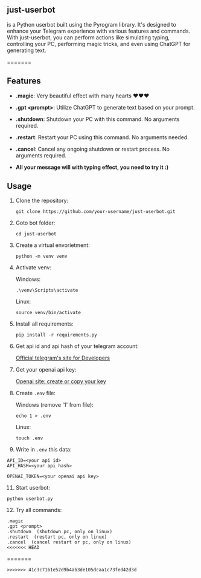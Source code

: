 
## just-userbot
is a Python userbot built using the Pyrogram library. It's designed to enhance your Telegram experience with various features and commands. With just-userbot, you can perform actions like simulating typing, controlling your PC, performing magic tricks, and even using ChatGPT for generating text.

=======

## Features

- **.magic**: Very beautiful effect with many hearts ❤️❤️❤️

- **.gpt \<prompt>**: Utilize ChatGPT to generate text based on your prompt.

- **.shutdown**: Shutdown your PC with this command. No arguments required.

- **.restart**: Restart your PC using this command. No arguments needed.

- **.cancel**: Cancel any ongoing shutdown or restart process. No arguments required.

- **All your message will with typing effect, you need to try it :)**

## Usage

1. Clone the repository:

   ```shell
   git clone https://github.com/your-username/just-userbot.git
   ```
3. Goto bot folder:
   ```shell
   cd just-userbot
   ```
4. Create a virtual envorietment:
   ```shell
   python -m venv venv
   ```
5. Activate venv:

   Windows:
      ```shell
      .\venv\Scripts\activate
      ```
   Linux:
      ```shell
      source venv/bin/activate
      ```
6. Install all requirements:
   ```shell
   pip install -r requirements.py
   ```
7. Get api id and api hash of your telegram account:

   [Official telegram's site for Developers](https://my.telegram.org/apps)

8. Get your openai api key:

   [Openai site: create or copy your key](https://platform.openai.com/account/api-keys)

9. Create `.env` file:

   Windows (remove '1' from file):
      ```shell
      echo 1 > .env
      ```
      
   Linux:
      ```shell
      touch .env
      ```
10. Write in `.env` this data:
   ```
   API_ID=<your api id>
   API_HASH=<your api hash>

   OPENAI_TOKEN=<your openai api key>
   ```

11. Start userbot:
   ```shell
   python userbot.py
   ```
12. Try all commands:
   ```
   .magic
   .gpt <prompt>
   .shutdown  (shutdown pc, only on linux)
   .restart  (restart pc, only on linux)
   .cancel  (cancel restart or pc, only on linux)
<<<<<<< HEAD
   ```
=======
   ```
>>>>>>> 41c3c71b1e52d9b4ab3de105dcaa1c73fed42d3d
